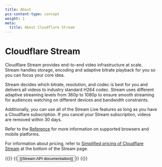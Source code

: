 ```yaml
---
title: About
pcx-content-type: concept
weight: 1
meta:
  title: About Cloudflare Stream
---
```


# Cloudflare Stream

Cloudflare Stream provides end-to-end video infrastructure at scale. Stream handles storage, encoding and adaptive bitrate playback for you so you can focus your core idea.

Stream decides which bitrate, resolution, and codec is best for you and delivers all videos to industry standard H264 codec. Stream uses different adaptive streaming levels from 360p to 1080p to ensure smooth streaming for audiences watching on different devices and bandwidth constraints.

Additionally, you can use all of the Stream Live features as long as you have a Cloudflare subscription. If you cancel your Stream subscription, videos are removed within 30 days.

Refer to the [Reference](/stream/reference) for more information on supported browsers and mobile platforms.

For information about pricing, refer to [Simplified pricing of Cloudflare Stream](https://www.cloudflare.com/products/cloudflare-stream/) at the bottom of the Stream page.


{{<button-group>}}
  {{<button type="primary" href="https://api.cloudflare.com/#stream-videos-properties">}}Stream API documentation{{</button>}}
{{</button-group>}}
